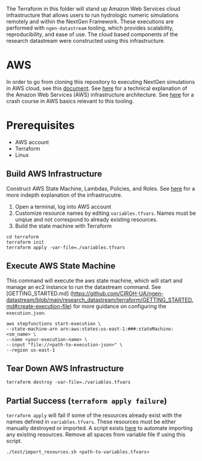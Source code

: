 The Terraform in this folder will stand up Amazon Web Services cloud infrastructure that allows users to run hydrologic numeric simulations remotely and within the NextGen Framework. These executions are performed with `ngen-datastream` tooling, which provides scalability, reproducibility, and ease of use. The cloud based components of the research datastream were constructed using this infrastructure.

# AWS
In order to go from cloning this repository to executing NextGen simulations in AWS cloud, see this [document](https://github.com/CIROH-UA/ngen-datastream/blob/main/research_datastream/terraform/GETTING_STARTED.md).
See [here](https://github.com/CIROH-UA/ngen-datastream/blob/main/research_datastream/terraform/ARCHITECTURE.md) for a technical explanation of the Amazon Web Services (AWS) infrastructure architecture. See [here](https://github.com/CIROH-UA/ngen-datastream/blob/main/research_datastream/terraform/AWS_BASICS.md) for a crash course in AWS basics relevant to this tooling.

# Prerequisites
* AWS account
* Terraform
* Linux

## Build AWS Infrastructure
Construct AWS State Machine, Lambdas, Policies, and Roles. See [here](https://github.com/CIROH-UA/ngen-datastream/blob/main/research_datastream/terraform/ARCHITECTURE.md) for a more indepth explanation of the infrastrucutre.
1) Open a terminal, log into AWS account
2) Customize resource names by editing `variables.tfvars`. Names must be unqiue and not correspond to already existing resources. 
3) Build the state machine with Terraform
```
cd terraform
terraform init
terraform apply -var-file=./variables.tfvars
```

## Execute AWS State Machine
This command will execute the aws state machine, which will start and manage an ec2 instance to run the datastream command. See [GETTING_STARTED.md]
(https://github.com/CIROH-UA/ngen-datastream/blob/main/research_datastream/terraform/GETTING_STARTED.md#create-execution-file) for more guidance on configuring the `execution.json`.
```
aws stepfunctions start-execution \
--state-machine-arn arn:aws:states:us-east-1:###:stateMachine:<sm_name> \
--name <your-execution-name> \
--input "file://<path-to-execution-json>" \
--region us-east-1
```

## Tear Down AWS Infrastructure
```
terraform destroy -var-file=./variables.tfvars
```

## Partial Success (`terraform apply failure`)
`terraform apply` will fail if some of the resources already exist with the names defined in `variables.tfvars`. These resources must be either manually destroyed or imported. A script exists [here](https://github.com/CIROH-UA/ngen-datastream/blob/main/research_datastream/research_datastream/scripts/import_resources.sh) to automate importing any existing resources. Remove all spaces from variable file if using this script.
```
./test/import_resources.sh <path-to-variables.tfvars>
```
